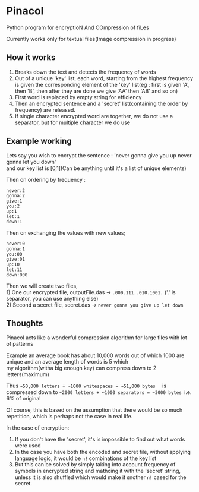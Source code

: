 # Pinacol
Python program for encryptIoN And COmpression of fiLes

Currently works only for textual files(Image compression in progress)

## How it works
  1) Breaks down the text and detects the frequency of words  
  2) Out of a unique 'key' list, each word, starting from the highest frequency is given the corresponding element of the 'key' list(eg : first is given 'A', then 'B', then after they are done we give 'AA' then 'AB' and so on)  
  3) First word is replaced by empty string for efficiency  
  4) Then an encrypted sentence and a 'secret' list(containing the order by frequency) are released.  
  5) If single character encrypted word are together, we do not use a separator, but for multiple character we do use  

## Example working
 Lets say you wish to encrypt the sentence : 'never gonna give you up never gonna let you down'  
 and our key list is [0,1](Can be anything until it's a list of unique elements)  
 
 Then on ordering by frequency : 
 ```
never:2
gonna:2
give:1
you:2   
up:1   
let:1   
down:1
```
 Then on exchanging the values with new values;  
 ```
never:0   
gonna:1  
you:00  
give:01  
up:10  
let:11  
down:000  		    
```
Then we will create two files,  
	1) One our encrypted file, outputFile.das -> ```.000.111..010.1001.``` ('.' is separator, you can use anything else)  
	2) Second a secret file, secret.das -> ```never gonna you give up let down``` 

## Thoughts 
Pinacol acts like a wonderful compression algorithm for large files with lot of patterns  

Example an average book has about 10,000 words out of which 1000 are unique and an average length of words is 5 which   
my algorithm(witha big enough key) can compress down to 2 letters(maximum)  

Thus ```~50,000 letters + ~1000 whitespaces = ~51,000 bytes  ```
is compressed down to ```~2000 letters + ~1000 separators = ~3000 bytes ```i.e. 6% of original  

Of course, this is based on the assumption that there would be so much repetition, which is perhaps not the case in real life.

In the case of encryption:
1) If you don't have the 'secret', it's is impossible to find out what words were used
2) In the case you have both the encoded and secret file, without applying language logic, it would be ```n!``` combinations of the key list
3) But this can be solved by simply taking into account frequency of symbols in encrypted string and mathcing it with the 'secret' string, unless it is also shuffled which would make it snother ```n!``` cased for the secret.
	
